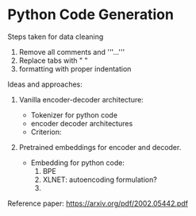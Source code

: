 # Python Code Generation

Steps taken for data cleaning
 1. Remove all comments and '''...'''
 2. Replace tabs with "    "
 3. formatting with proper indentation


Ideas and approaches:

1. Vanilla encoder-decoder architecture:
    * Tokenizer for python code
    * encoder decoder architectures
    * Criterion:
    
2. Pretrained embeddings for encoder and decoder.
   * Embedding for python code:
      1. BPE
      2. XLNET: autoencoding formulation?
      3. 


Reference paper:
https://arxiv.org/pdf/2002.05442.pdf
